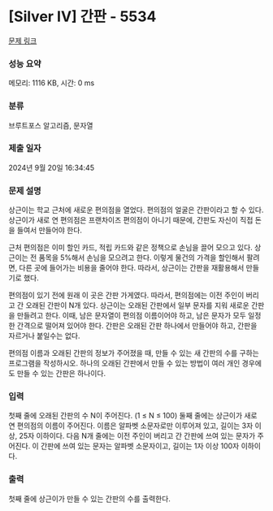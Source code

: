 # [Silver IV] 간판 - 5534 

[문제 링크](https://www.acmicpc.net/problem/5534) 

### 성능 요약

메모리: 1116 KB, 시간: 0 ms

### 분류

브루트포스 알고리즘, 문자열

### 제출 일자

2024년 9월 20일 16:34:45

### 문제 설명

<p>
	상근이는 학교 근처에 새로운 편의점을 열었다. 편의점의 얼굴은 간판이라고 할 수 있다. 상근이가 새로 연 편의점은 프랜차이즈 편의점이 아니기 때문에, 간판도 자신이 직접 돈을 들여서 만들어야 한다.</p>

<p>
	근처 편의점은 이미 할인 카드, 적립 카드와 같은 정책으로 손님을 끌어 모으고 있다. 상근이는 전 품목을 5%해서 손님을 모으려고 한다. 이렇게 물건의 가격을 할인해서 팔려면, 다른 곳에 들어가는 비용을 줄어야 한다. 따라서, 상근이는 간판을 재활용해서 만들기로 했다.</p>

<p>
	편의점이 있기 전에 원래 이 곳은 간판 가게였다. 따라서, 편의점에는 이전 주인이 버리고 간 오래된 간판이 N개 있다. 상근이는 오래된 간판에서 일부 문자를 지워 새로운 간판을 만들려고 한다. 이때, 남은 문자열이 편의점 이름이어야 하고, 남은 문자가 모두 일정한 간격으로 떨어져 있어야 한다. 간판은 오래된 간판 하나에서 만들어야 하고, 간판을 자르거나 붙일수는 없다.</p>

<p>
	편의점 이름과 오래된 간판의 정보가 주어졌을 때, 만들 수 있는 새 간판의 수를 구하는 프로그램을 작성하시오. 하나의 오래된 간판에서 만들 수 있는 방법이 여러 개인 경우에도 만들 수 있는 간판은 하나이다.</p>

### 입력 

 <p>
	첫째 줄에 오래된 간판의 수 N이 주어진다. (1 ≤ N ≤ 100) 둘째 줄에는 상근이가 새로 연 편의점의 이름이 주어진다. 이름은 알파벳 소문자로만 이루어져 있고, 길이는 3자 이상, 25자 이하이다. 다음 N개 줄에는 이전 주인이 버리고 간 간판에 쓰여 있는 문자가 주어진다. 이 간판에 쓰여 있는 문자는 알파벳 소문자이고, 길이는 1자 이상 100자 이하이다.</p>

### 출력 

 <p>
	첫째 줄에 상근이가 만들 수 있는 간판의 수를 출력한다.</p>


